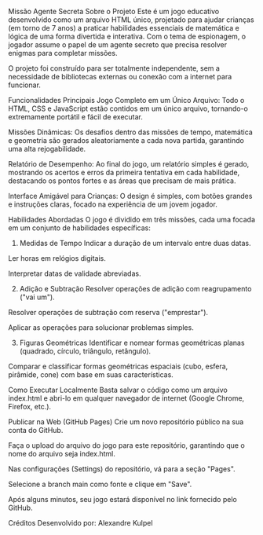 Missão Agente Secreta
Sobre o Projeto
Este é um jogo educativo desenvolvido como um arquivo HTML único, projetado para ajudar crianças (em torno de 7 anos) a praticar habilidades essenciais de matemática e lógica de uma forma divertida e interativa. Com o tema de espionagem, o jogador assume o papel de um agente secreto que precisa resolver enigmas para completar missões.

O projeto foi construído para ser totalmente independente, sem a necessidade de bibliotecas externas ou conexão com a internet para funcionar.

Funcionalidades Principais
Jogo Completo em um Único Arquivo: Todo o HTML, CSS e JavaScript estão contidos em um único arquivo, tornando-o extremamente portátil e fácil de executar.

Missões Dinâmicas: Os desafios dentro das missões de tempo, matemática e geometria são gerados aleatoriamente a cada nova partida, garantindo uma alta rejogabilidade.

Relatório de Desempenho: Ao final do jogo, um relatório simples é gerado, mostrando os acertos e erros da primeira tentativa em cada habilidade, destacando os pontos fortes e as áreas que precisam de mais prática.

Interface Amigável para Crianças: O design é simples, com botões grandes e instruções claras, focado na experiência de um jovem jogador.

Habilidades Abordadas
O jogo é dividido em três missões, cada uma focada em um conjunto de habilidades específicas:

1. Medidas de Tempo
Indicar a duração de um intervalo entre duas datas.

Ler horas em relógios digitais.

Interpretar datas de validade abreviadas.

2. Adição e Subtração
Resolver operações de adição com reagrupamento ("vai um").

Resolver operações de subtração com reserva ("emprestar").

Aplicar as operações para solucionar problemas simples.

3. Figuras Geométricas
Identificar e nomear formas geométricas planas (quadrado, círculo, triângulo, retângulo).

Comparar e classificar formas geométricas espaciais (cubo, esfera, pirâmide, cone) com base em suas características.

Como Executar
Localmente
Basta salvar o código como um arquivo index.html e abri-lo em qualquer navegador de internet (Google Chrome, Firefox, etc.).

Publicar na Web (GitHub Pages)
Crie um novo repositório público na sua conta do GitHub.

Faça o upload do arquivo do jogo para este repositório, garantindo que o nome do arquivo seja index.html.

Nas configurações (Settings) do repositório, vá para a seção "Pages".

Selecione a branch main como fonte e clique em "Save".

Após alguns minutos, seu jogo estará disponível no link fornecido pelo GitHub.

Créditos
Desenvolvido por: Alexandre Kulpel
